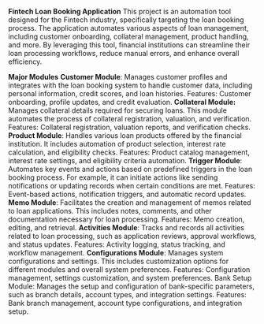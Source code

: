 **Fintech Loan Booking Application**
This project is an automation tool designed for the Fintech industry, specifically targeting the loan booking process. The application automates various aspects of loan management, including customer onboarding, collateral management, product handling, and more. By leveraging this tool, financial institutions can streamline their loan processing workflows, reduce manual errors, and enhance overall efficiency.

**Major Modules**
**Customer Module**: Manages customer profiles and integrates with the loan booking system to handle customer data, including personal information, credit scores, and loan histories.
Features: Customer onboarding, profile updates, and credit evaluation.
**Collateral Module:**  Manages collateral details required for securing loans. This module automates the process of collateral registration, valuation, and verification.
Features: Collateral registration, valuation reports, and verification checks.
**Product Module**: Handles various loan products offered by the financial institution. It includes automation of product selection, interest rate calculation, and eligibility checks.
Features: Product catalog management, interest rate settings, and eligibility criteria automation.
**Trigger Module**: Automates key events and actions based on predefined triggers in the loan booking process. For example, it can initiate actions like sending notifications or updating records when certain conditions are met.
Features: Event-based actions, notification triggers, and automatic record updates.
**Memo Module**: Facilitates the creation and management of memos related to loan applications. This includes notes, comments, and other documentation necessary for loan processing.
Features: Memo creation, editing, and retrieval.
**Activities Module**: Tracks and records all activities related to loan processing, such as application reviews, approval workflows, and status updates.
Features: Activity logging, status tracking, and workflow management.
**Configurations Module**: Manages system configurations and settings. This includes customization options for different modules and overall system preferences.
Features: Configuration management, settings customization, and system preferences.
Bank Setup Module: Manages the setup and configuration of bank-specific parameters, such as branch details, account types, and integration settings.
Features: Bank branch management, account type configurations, and integration setup.
